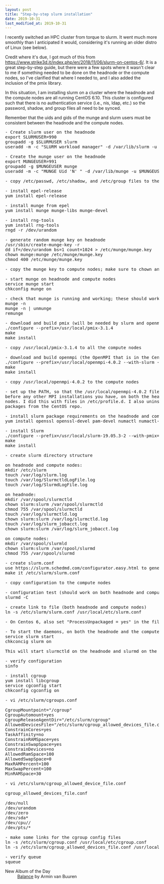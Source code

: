 ```yaml
---
layout: post
title: "Step-by-step slurm installation"
date: 2019-10-31
last_modified_at: 2019-10-31
---
```


<p>
I recently switched an HPC cluster from torque to slurm. It went much more smoothly than
I anticipated it would, considering it's running an older distro of Linux (see below).
</p>

<p>
Credit where it's due, I got much of this from <a
href="https://www.strike3d.it/index.php/en/2018/11/06/slurm-on-centos-6/">https://www.strike3d.it/index.php/en/2018/11/06/slurm-on-centos-6/</a>.
It is a great step-by-step guide, but there were a few spots where it
wasn't clear to me if something needed to be done on the headnode or
the compute nodes, so I've clarified that where I needed to, and I also
added the inclusion of the pmix library.
</p>

<p>
In this situation, I am installing slurm on a cluster where the headnode and the
compute nodes are all running CentOS 6.10. This cluster is configured such that
there is no authentication service (i.e., nis, ldap, etc.) so the password,
shadow, and group files all need to be synced.
</p>

<p>
Remember that the uids and gids of the munge and slurm users must be consistent
between the headnode and the compute nodes.
</p>

<pre>
- Create slurm user on the headnode
export SLURMUSER=990
groupadd -g $SLURMUSER slurm
useradd -m -c "SLURM workload manager" -d /var/lib/slurm -u $SLURMUSER -g slurm -s /bin/bash slurm

- Create the munge user on the headnode
export MUNGEUSER=991
groupadd -g $MUNGEUSER munge
useradd -m -c "MUNGE Uid 'N' " -d /var/lib/munge -u $MUNGEUSER -g munge -s /sbin/nologin munge

- copy /etc/passwd, /etc/shadow, and /etc/group files to the compute nodes

- install epel-release
yum install epel-release

- install munge from epel
yum install munge munge-libs munge-devel

- install rng-tools
yum install rng-tools
rngd -r /dev/urandom

- generate random munge key on headnode
/usr/sbin/create-munge-key -r
dd if=/dev/urandom bs=1 count=1024 > /etc/munge/munge.key 
chown munge:munge /etc/munge/munge.key
chmod 400 /etc/munge/munge.key

- copy the munge key to compute nodes; make sure to chown and chmod the key on the compute nodes

- start munge on headnode and compute nodes
service munge start 
chkconfig munge on

- check that munge is running and working; these should work on the headnode and the compute nodes
munge -n 
munge -n | unmunge 
remunge

- download and build pmix (will be needed by slurm and openmpi) on the headnode
./configure --prefix=/usr/local/pmix-3.1.4
make
make install

- copy /usr/local/pmix-3.1.4 to all the compute nodes

- download and build openmpi (the OpenMPI that is in the CentOS 6 repos is old)
./configure --prefix=/usr/local/openmpi-4.0.2 --with-slurm --with-pmi=/usr/local/pmix-3.1.4
make
make install

- copy /usr/local/openmpi-4.0.2 to the compute nodes

- set up the PATH, so that the /usr/local/openmpi-4.0.2 files will be found
before any other MPI installations you have, on both the headnode and compute
nodes. I did this with files in /etc/profile.d. I also uninstalled the openmpi-*
packages from the CentOS repo.

- install slurm package requirements on the headnode and compute nodes; the -*devel packages aren't needed on the compute nodes
yum install openssl openssl-devel pam-devel numactl numactl-devel hwloc hwloc-devel lua lua-devel readline-devel rrdtool-devel ncurses-devel man2html libibmad libibumad

- install Slurm
./configure --prefix=/usr/local/slurm-19.05.3-2 --with-pmix=/usr/local/pmix-3.1.4
make
make install

- create slurm directory structure

on headnode and compute nodes:
mkdir /etc/slurm 
touch /var/log/slurm.log 
touch /var/log/SlurmctldLogFile.log 
touch /var/log/SlurmdLogFile.log 

on headnode:
mkdir /var/spool/slurmctld 
chown slurm:slurm /var/spool/slurmctld 
chmod 755 /var/spool/slurmctld 
touch /var/log/slurmctld.log
chown slurm:slurm /var/log/slurmctld.log
touch /var/log/slurm_jobacct.log
chown slurm:slurm /var/log/slurm_jobacct.log

on compute nodes:
mkdir /var/spool/slurmld 
chown slurm:slurm /var/spool/slurmd
chmod 755 /var/spool/slurmd

- create slurm.conf 
use https://slurm.schedmd.com/configurator.easy.html to generate slurm.conf file
make it /etc/slurm/slurm.conf

- copy configuration to the compute nodes

- configuration test (should work on both headnode and compute nodes)
slurmd -C

- create link to file (both headnode and compute nodes)
ln -s /etc/slurm/slurm.conf /usr/local/etc/slurm.conf

- On Centos 6, also set "ProcessUnpackaged = yes" in the file /etc/abrt/abrt-action-save-package-data.conf.

- To start the daemons, on both the headnode and the compute nodes, you do 
service slurm start
chkconcig slurm on

This will start slurmctld on the headnode and slurmd on the compute nodes (it figures out from the slurm.conf file)

- verify configuration
sinfo

- install cgroup
yum install libcgroup 
service cgconfig start
chkconfig cgconfig on

- vi /etc/slurm/cgroups.conf

CgroupMountpoint="/cgroup"
CgroupAutomount=yes
CgroupReleaseAgentDir="/etc/slurm/cgroup"
AllowedDevicesFile="/etc/slurm/cgroup_allowed_devices_file.conf"
ConstrainCores=yes
TaskAffinity=no
ConstrainRAMSpace=yes
ConstrainSwapSpace=yes
ConstrainDevices=no
AllowedRamSpace=100
AllowedSwapSpace=0
MaxRAMPercent=100
MaxSwapPercent=100
MinRAMSpace=30

- vi /etc/slurm/cgroup_allowed_device_file.conf

cgroup_allowed_devices_file.conf

/dev/null
/dev/urandom
/dev/zero
/dev/sda*
/dev/cpu//
/dev/pts/*

- make some links for the cgroup config files
ln -s /etc/slurm/cgroup.conf /usr/local/etc/cgroup.conf
ln -s /etc/slurm/cgroup_allowed_devices_file.conf /usr/local/etc/cgroup_allowed_devices_file.conf

- verify queue
squeue
</pre>

<dl>
  <dt>New Album of the Day</dt>
  <dd><a href="https://www.arminvanbuuren.com/2019/10/25/armin-van-buuren-teams-up-with-renowned-street-artists-for-release-of-seventh-artist-album-balance/">Balance</a> by Armin van Buuren</dd>
</dl>
